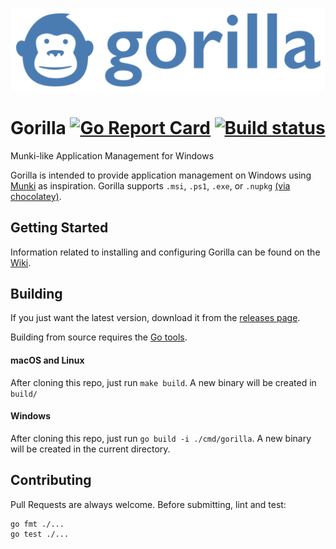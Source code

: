 ![Gorilla logo](gorilla.png)
# Gorilla [![Go Report Card](https://goreportcard.com/badge/github.com/1dustindavis/gorilla)](https://goreportcard.com/report/github.com/1dustindavis/gorilla) [![Build status](https://ci.appveyor.com/api/projects/status/hvug2p5wsvlor2v0/branch/master?svg=true)](https://ci.appveyor.com/project/DustinDavis/gorilla/branch/master)

Munki-like Application Management for Windows

Gorilla is intended to provide application management on Windows using [Munki](https://github.com/munki/munki) as inspiration.
Gorilla supports `.msi`, `.ps1`, `.exe`, or `.nupkg` [(via chocolatey)](https://github.com/chocolatey/choco).

## Getting Started
Information related to installing and configuring Gorilla can be found on the [Wiki](https://github.com/1dustindavis/gorilla/wiki).

## Building

If you just want the latest version, download it from the [releases page](https://github.com/1dustindavis/gorilla/releases).

Building from source requires the [Go tools](https://golang.org/doc/install).

#### macOS and Linux
After cloning this repo, just run `make build`. A new binary will be created in `build/`

#### Windows
After cloning this repo, just run `go build -i ./cmd/gorilla`. A new binary will be created in the current directory.

## Contributing
Pull Requests are always welcome. Before submitting, lint and test:
```
go fmt ./...
go test ./...
```
